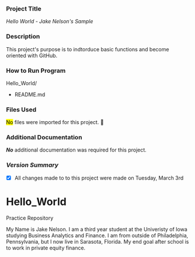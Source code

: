 ### **Project Title**
*Hello World - Jake Nelson's Sample*

### **Description**
This project's purpose is to indtorduce basic functions and become oriented with GitHub.

### **How to Run Program**
Hello_World/
   - README.md
    
### **Files Used**
<mark>No</mark> files were imported for this project. 🙏

### **Additional Documentation**
**_No_** additional documentation was required for this project. 

### *Version Summary*
- [X] All changes made to to this project were made on Tuesday, March 3rd




# Hello_World
Practice Repository 


My Name is Jake Nelson. I am a third year student at the Univeristy of Iowa studying Business Analytics and Finance. I am from outside of Philadelphia, Pennsylvania, but I now live in Sarasota, Florida. My end goal after school is to work in private equity finance. 
